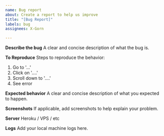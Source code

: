 ```yaml
---
name: Bug report
about: Create a report to help us improve
title: "[Bug Report]"
labels: bug
assignees: X-Gorn

---
```


**Describe the bug**
A clear and concise description of what the bug is.

**To Reproduce**
Steps to reproduce the behavior:
1. Go to '...'
2. Click on '....'
3. Scroll down to '....'
4. See error

**Expected behavior**
A clear and concise description of what you expected to happen.

**Screenshots**
If applicable, add screenshots to help explain your problem.

**Server**
Heroku / VPS / etc

**Logs**
Add your local machine logs here.
